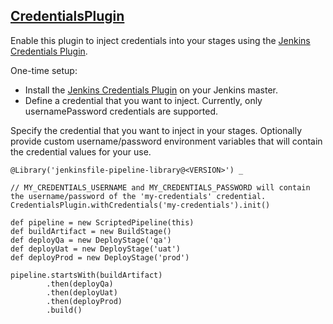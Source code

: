 ## [CredentialsPlugin](../src/CredentialsPlugin.groovy)

Enable this plugin to inject credentials into your stages using the [Jenkins Credentials Plugin](https://wiki.jenkins.io/display/JENKINS/Credentials+Plugin).

One-time setup:
* Install the [Jenkins Credentials Plugin](https://wiki.jenkins.io/display/JENKINS/Credentials+Plugin) on your Jenkins master.
* Define a credential that you want to inject.  Currently, only usernamePassword credentials are supported.

Specify the credential that you want to inject in your stages.  Optionally provide custom username/password environment variables that will contain the credential values for your use.

```
@Library('jenkinsfile-pipeline-library@<VERSION>') _

// MY_CREDENTIALS_USERNAME and MY_CREDENTIALS_PASSWORD will contain the username/password of the 'my-credentials' credential.
CredentialsPlugin.withCredentials('my-credentials').init()

def pipeline = new ScriptedPipeline(this)
def buildArtifact = new BuildStage()
def deployQa = new DeployStage('qa')
def deployUat = new DeployStage('uat')
def deployProd = new DeployStage('prod')

pipeline.startsWith(buildArtifact)
        .then(deployQa)
        .then(deployUat)
        .then(deployProd)
        .build()
```
